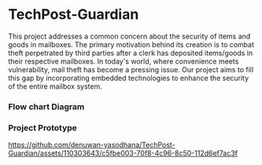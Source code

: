 # TechPost-Guardian

This project addresses a common concern about the security of items and goods in mailboxes. The primary motivation behind its creation is to combat theft perpetrated by third parties after a clerk has deposited items/goods in their respective mailboxes. In today's world, where convenience meets vulnerability, mail theft has become a pressing issue. Our project aims to fill this gap by incorporating embedded technologies to enhance the security of the entire mailbox system.

### Flow chart Diagram

### Project Prototype



https://github.com/denuwan-yasodhana/TechPost-Guardian/assets/110303643/c5fbe003-70f8-4c96-8c50-112d6ef7ac3f

